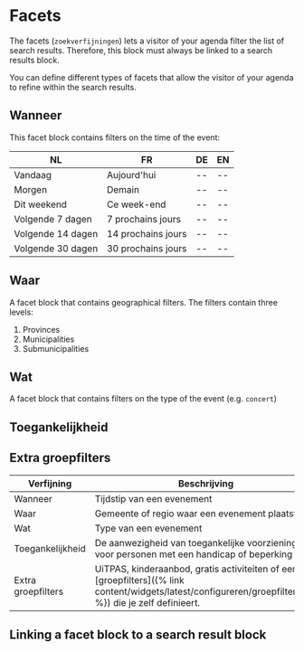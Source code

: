 # Facets

The facets (`zoekverfijningen`) lets a visitor of your agenda filter the list of search results. Therefore, this block must always be linked to a search results block.

You can define different types of facets that allow the visitor of your agenda to refine within the search results.

## Wanneer

This facet block contains filters on the time of the event:

| NL| FR | DE | EN | 
| -- | -- | -- | -- | 
| Vandaag | Aujourd'hui | -- | -- | 
| Morgen | Demain | -- | -- |
| Dit weekend | Ce week-end | -- | -- |
| Volgende 7 dagen | 7 prochains jours | -- | -- |
| Volgende 14 dagen | 14 prochains jours | -- | -- |
| Volgende 30 dagen | 30 prochains jours | -- | -- |

## Waar

A facet block that contains geographical filters. The filters contain three levels:
1. Provinces
2. Municipalities
3. Submunicipalities

## Wat

A facet block that contains filters on the type of the event (e.g. `concert`)

## Toegankelijkheid



## Extra groepfilters


| Verfijning| Beschrijving  | Voorbeeld | 
| -- | -- | -- | 
| Wanneer | Tijdstip van een evenement | ```Dit weekend``` | 
| Waar | Gemeente of regio waar een evenement plaatsvindt | ```Zerkegem``` | 
| Wat | Type van een evenement | ```concert``` | 
| Toegankelijkheid | De aanwezigheid van toegankelijke voorzieningen voor personen met een handicap of beperking | ```Toegankelijk sanitair``` | 
| Extra groepfilters | UiTPAS, kinderaanbod, gratis activiteiten of een [groepfilters]({% link content/widgets/latest/configureren/groepfilters.md %}) die je zelf definieert. | ```Voor UiTPAS -en Paspartoe``` | 

## Linking a facet block to a search result block
